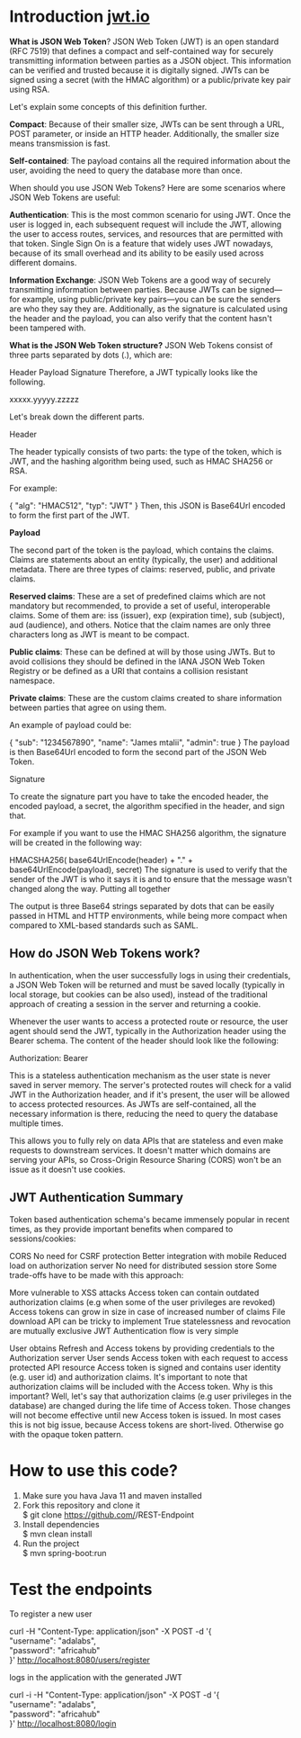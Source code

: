 
Introduction [jwt.io](https://jwt.io)
===============================

**What is JSON Web Token**?
JSON Web Token (JWT) is an open standard (RFC 7519) that defines a compact and self-contained way for securely transmitting information between parties as a JSON object. This information can be verified and trusted because it is digitally signed. JWTs can be signed using a secret (with the HMAC algorithm) or a public/private key pair using RSA.

Let's explain some concepts of this definition further.

**Compact**: Because of their smaller size, JWTs can be sent through a URL, POST parameter, or inside an HTTP header. Additionally, the smaller size means transmission is fast.

**Self-contained**: The payload contains all the required information about the user, avoiding the need to query the database more than once.

When should you use JSON Web Tokens?
Here are some scenarios where JSON Web Tokens are useful:

**Authentication**: This is the most common scenario for using JWT. Once the user is logged in, each subsequent request will include the JWT, allowing the user to access routes, services, and resources that are permitted with that token. Single Sign On is a feature that widely uses JWT nowadays, because of its small overhead and its ability to be easily used across different domains.

**Information Exchange**: JSON Web Tokens are a good way of securely transmitting information between parties. Because JWTs can be signed—for example, using public/private key pairs—you can be sure the senders are who they say they are. Additionally, as the signature is calculated using the header and the payload, you can also verify that the content hasn't been tampered with.

**What is the JSON Web Token structure?**
JSON Web Tokens consist of three parts separated by dots (.), which are:

Header
Payload
Signature
Therefore, a JWT typically looks like the following.

xxxxx.yyyyy.zzzzz

Let's break down the different parts.

Header

The header typically consists of two parts: the type of the token, which is JWT, and the hashing algorithm being used, such as HMAC SHA256 or RSA.

For example:

{
  "alg": "HMAC512",
  "typ": "JWT"
}
Then, this JSON is Base64Url encoded to form the first part of the JWT.

**Payload**

The second part of the token is the payload, which contains the claims. Claims are statements about an entity (typically, the user) and additional metadata. There are three types of claims: reserved, public, and private claims.

**Reserved claims**: These are a set of predefined claims which are not mandatory but recommended, to provide a set of useful, interoperable claims. Some of them are: iss (issuer), exp (expiration time), sub (subject), aud (audience), and others.
Notice that the claim names are only three characters long as JWT is meant to be compact.

**Public claims**: These can be defined at will by those using JWTs. But to avoid collisions they should be defined in the IANA JSON Web Token Registry or be defined as a URI that contains a collision resistant namespace.

**Private claims**: These are the custom claims created to share information between parties that agree on using them.

An example of payload could be:

{
  "sub": "1234567890",
  "name": "James mtalii",
  "admin": true
}
The payload is then Base64Url encoded to form the second part of the JSON Web Token.

Signature

To create the signature part you have to take the encoded header, the encoded payload, a secret, the algorithm specified in the header, and sign that.

For example if you want to use the HMAC SHA256 algorithm, the signature will be created in the following way:

HMACSHA256(
  base64UrlEncode(header) + "." +
  base64UrlEncode(payload),
  secret)
The signature is used to verify that the sender of the JWT is who it says it is and to ensure that the message wasn't changed along the way. Putting all together

The output is three Base64 strings separated by dots that can be easily passed in HTML and HTTP environments, while being more compact when compared to XML-based standards such as SAML.


How do JSON Web Tokens work?
-----------------------------

In authentication, when the user successfully logs in using their credentials, a JSON Web Token will be returned and must be saved locally (typically in local storage, but cookies can be also used), instead of the traditional approach of creating a session in the server and returning a cookie.

Whenever the user wants to access a protected route or resource, the user agent should send the JWT, typically in the Authorization header using the Bearer schema. The content of the header should look like the following:

Authorization: Bearer <token>

This is a stateless authentication mechanism as the user state is never saved in server memory. The server's protected routes will check for a valid JWT in the Authorization header, and if it's present, the user will be allowed to access protected resources. As JWTs are self-contained, all the necessary information is there, reducing the need to query the database multiple times.

This allows you to fully rely on data APIs that are stateless and even make requests to downstream services. It doesn't matter which domains are serving your APIs, so Cross-Origin Resource Sharing (CORS) won't be an issue as it doesn't use cookies.

JWT Authentication Summary
----------------------------

Token based authentication schema's became immensely popular in recent times, as they provide important benefits when compared to sessions/cookies:

CORS
No need for CSRF protection
Better integration with mobile
Reduced load on authorization server
No need for distributed session store
Some trade-offs have to be made with this approach:

More vulnerable to XSS attacks
Access token can contain outdated authorization claims (e.g when some of the user privileges are revoked)
Access tokens can grow in size in case of increased number of claims
File download API can be tricky to implement
True statelessness and revocation are mutually exclusive
JWT Authentication flow is very simple

User obtains Refresh and Access tokens by providing credentials to the Authorization server
User sends Access token with each request to access protected API resource
Access token is signed and contains user identity (e.g. user id) and authorization claims.
It's important to note that authorization claims will be included with the Access token. Why is this important? Well, let's say that authorization claims (e.g user privileges in the database) are changed during the life time of Access token. Those changes will not become effective until new Access token is issued. In most cases this is not big issue, because Access tokens are short-lived. Otherwise go with the opaque token pattern.

How to use this code?
======================
1. Make sure you hava Java 11 and maven installed
2. Fork this repository and clone it<br>
    $ git clone https://github.com/<your-user>/REST-Endpoint
3. Install dependencies<br>
    $ mvn clean install
4. Run the project<br>
    $ mvn spring-boot:run
    
Test the endpoints
====================
To register a new user<br>

curl -H "Content-Type: application/json" -X POST -d '{<br>
    	"username": "adalabs",<br>
    	"password": "africahub"<br>
}' [http://localhost:8080/users/register](http://localhost:8080/users/register)




logs in the application with the generated JWT<br>

curl -i -H "Content-Type: application/json" -X POST -d '{<br>
    "username": "adalabs",<br>
    "password": "africahub"<br>
}' [http://localhost:8080/login](http://localhost:8080/login)

  
